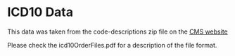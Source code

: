 # ICD10 Data
This data was taken from the code-descriptions zip file on the [CMS website](https://www.cms.gov/files/zip/2023-code-descriptions-tabular-order-updated-01/11/2023.zip)

Please check the icd10OrderFiles.pdf for a description of the file format.
